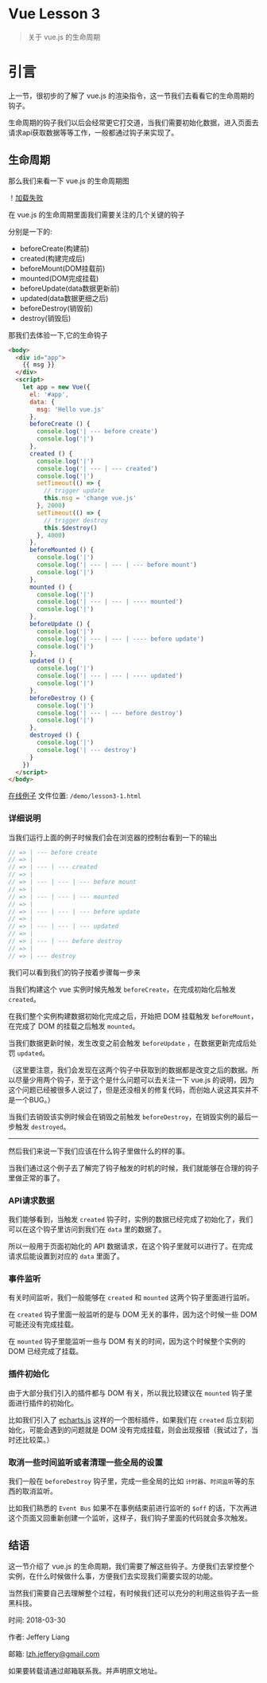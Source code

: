 # Vue Lesson 3

> 关于 vue.js 的生命周期

# 引言

上一节，很初步的了解了 vue.js 的渲染指令，这一节我们去看看它的生命周期的钩子。

生命周期的钩子我们以后会经常更它打交道，当我们需要初始化数据，进入页面去请求api获取数据等等工作，一般都通过钩子来实现了。

## 生命周期

那么我们来看一下 vue.js 的生命周期图

！[加载失败](https://github.com/JefferyLiang/tutorial/blob/master/static/img/lifecycle.png)

在 vue.js 的生命周期里面我们需要关注的几个关键的钩子

分别是一下的:

* beforeCreate(构建前)
* created(构建完成后)
* beforeMount(DOM挂载前)
* mounted(DOM完成挂载)
* beforeUpdate(data数据更新前)
* updated(data数据更细之后)
* beforeDestroy(销毁前)
* destroy(销毁后)

那我们去体验一下,它的生命钩子

```html
<body>
  <div id="app">
    {{ msg }}
  </div>
  <script>
    let app = new Vue({
      el: '#app',
      data: {
        msg: 'Hello vue.js'
      },
      beforeCreate () {
        console.log('| --- before create')
        console.log('|')
      },
      created () {
        console.log('|')
        console.log('| --- | --- created')
        console.log('|')
        setTimeout(() => {
          // trigger update
          this.msg = 'change vue.js'
        }, 2000)
        setTimeout(() => {
          // trigger destroy
          this.$destroy()
        }, 4000)
      },
      beforeMounted () {
        console.log('|')
        console.log('| --- | --- | --- before mount')
        console.log('|')
      },
      mounted () {
        console.log('|')
        console.log('| --- | --- | ---- mounted')
        console.log('|')
      },
      beforeUpdate () {
        console.log('|')
        console.log('| --- | --- | ---- before update')
        console.log('|')
      },
      updated () {
        console.log('|')
        console.log('| --- | --- | ---- updated')
        console.log('|')
      },
      beforeDestroy () {
        console.log('|')
        console.log('| --- | --- before destroy')
        console.log('|')
      },
      destroyed () {
        console.log('|')
        console.log('| --- destroy')
      }
    })
  </script>
</body>
```

[在线例子](https://jsfiddle.net/JefferyLiang/snuwgwmL/)
文件位置: `/demo/lesson3-1.html`

### 详细说明

当我们运行上面的例子时候我们会在浏览器的控制台看到一下的输出

```javascript
// => | --- before create
// => |
// => | --- | --- created
// => |
// => | --- | --- | --- before mount
// => |
// => | --- | --- | --- mounted
// => |
// => | --- | --- | --- before update
// => |
// => | --- | --- | --- updated
// => |
// => | --- | --- before destroy
// => |
// => | --- destroy
```

我们可以看到我们的钩子按着步骤每一步来

当我们构建这个 vue 实例时候先触发 `beforeCreate`，在完成初始化后触发`created`。

在我们整个实例构建数据初始化完成之后，开始把 DOM 挂载触发 `beforeMount`，在完成了 DOM 的挂载之后触发 `mounted`。

当我们数据更新时候，发生改变之前会触发 `beforeUpdate` ，在数据更新完成后处罚 `updated`。

（这里要注意，我们会发现在这两个钩子中获取到的数据都是改变之后的数据。所以尽量少用两个钩子，至于这个是什么问题可以去关注一下 vue.js 的说明，因为这个问题已经被很多人说过了，但是还没相关的修复代码，而创始人说这其实并不是一个BUG。）

当我们去销毁该实例时候会在销毁之前触发 `beforeDestroy`，在销毁实例的最后一步触发 `destroyed`。

---

然后我们来说一下我们应该在什么钩子里做什么的样的事。

当我们通过这个例子去了解完了钩子触发的时机的时候，我们就能够在合理的钩子里做正常的事了。

### API请求数据

我们能够看到，当触发 `created` 钩子时，实例的数据已经完成了初始化了，我们可以在这个钩子里访问到我们在 `data` 里的数据了。

所以一般用于页面初始化的 API 数据请求，在这个钩子里就可以进行了。在完成请求后能设置到对应的 `data` 里面了。

### 事件监听

有关时间监听，我们一般能够在 `created` 和 `mounted` 这两个钩子里面进行监听。

在 `created` 钩子里面一般监听的是与 DOM 无关的事件，因为这个时候一些 DOM 可能还没有完成挂载。

在 `mounted` 钩子里能监听一些与 DOM 有关的时间，因为这个时候整个实例的 DOM 已经完成了挂载。

### 插件初始化

由于大部分我们引入的插件都与 DOM 有关，所以我比较建议在 `mounted` 钩子里面进行插件的初始化。

比如我们引入了 [echarts.js](http://echarts.baidu.com/) 这样的一个图标插件，如果我们在 `created` 后立刻初始化，可能会遇到的问题就是 DOM 没有完成挂载，则会出现报错（我试过了，当时还比较菜。）

### 取消一些时间监听或者清理一些全局的设置

我们一般在 `beforeDestroy` 钩子里，完成一些全局的比如 `计时器`、`时间监听`等的东西的取消监听。

比如我们熟悉的 `Event Bus` 如果不在事例结束前进行监听的 `$off` 的话，下次再进这个页面又回重新创建一个监听，这样子，我们钩子里面的代码就会多次触发。

## 结语

这一节介绍了 vue.js 的生命周期，我们需要了解这些钩子。方便我们去掌控整个实例，在什么时候做什么事，方便我们去实现我们需要实现的功能。

当然我们需要自己去理解整个过程，有时候我们还可以充分的利用这些钩子去一些黑科技。

时间: 2018-03-30

作者: Jeffery Liang

邮箱: lzh.jeffery@gmail.com

如果要转载请通过邮箱联系我。并声明原文地址。
